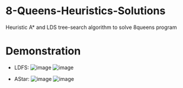 # 8-Queens-Heuristics-Solutions
Heuristic A* and LDS tree-search algorithm to solve 8queens program
# Demonstration
* LDFS: ![image](https://user-images.githubusercontent.com/79978668/185371576-857031e3-ab62-45f9-83a4-0abb9c572b84.png)
        ![image](https://user-images.githubusercontent.com/79978668/185371679-b4cc8faf-1b49-43b5-bd0b-09bde6c2ab42.png)

* AStar: ![image](https://user-images.githubusercontent.com/79978668/185371751-593d6c42-6ea8-42f5-8b4f-ce4153e38c4b.png)
         ![image](https://user-images.githubusercontent.com/79978668/185371772-0f835743-3035-43ed-9d22-a74c6deeb919.png)


